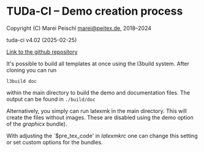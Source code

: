 # TUDa-CI – Demo creation process

Copyright (C) Marei Peischl <marei@peitex.de>, 2018–2024

tuda-ci v4.02 (2025-02-25)

[Link to the github repository](https://github.com/tudace/tuda_latex_templates)

It's possible to build all templates at once using the l3build system. After cloning you can run

```
l3build doc
```

within the main directory to build the demo and documentation files. The output can be found in `./build/doc`

Alternatively, you simply can run latexmk in the main directory. This will create the files without images. These are disabled using the demo option of the *graphicx* bundle).

With adjusting the `$pre_tex_code' in *latexmkrc* one can change this setting or set custom options for the bundles.
